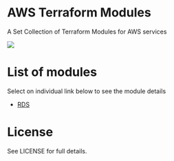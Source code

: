 # AWS Terraform Modules
A Set Collection of Terraform Modules for AWS services

[![](https://img.shields.io/github/languages/code-size/muffat/tf-aws)](https://github.com/muffat/tf-aws)

# List of modules

Select on individual link below to see the module details

* [RDS](https://github.com/muffat/tf-aws/tree/master/rds)

# License

See LICENSE for full details.